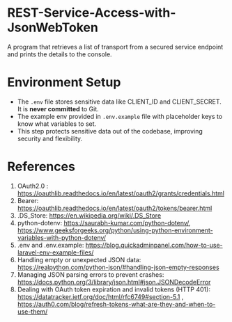 # REST-Service-Access-with-JsonWebToken
A program that retrieves a list of transport from a secured service endpoint and prints the details to the console.


# Environment Setup
- The `.env` file stores sensitive data like CLIENT_ID and CLIENT_SECRET. It is **never committed** to Git.
- The example env provided in `.env.example` file with placeholder keys to know what variables to set.
- This step protects sensitive data out of the codebase, improving security and flexibility.

# References
1. OAuth2.0 : https://oauthlib.readthedocs.io/en/latest/oauth2/grants/credentials.html
2. Bearer: https://oauthlib.readthedocs.io/en/latest/oauth2/tokens/bearer.html
3. .DS_Store: https://en.wikipedia.org/wiki/.DS_Store
4. python-dotenv: https://saurabh-kumar.com/python-dotenv/, https://www.geeksforgeeks.org/python/using-python-environment-variables-with-python-dotenv/
5. .env and .env.example: https://blog.quickadminpanel.com/how-to-use-laravel-env-example-files/
6. Handling empty or unexpected JSON data: https://realpython.com/python-json/#handling-json-empty-responses
7. Managing JSON parsing errors to prevent crashes: https://docs.python.org/3/library/json.html#json.JSONDecodeError
8. Dealing with OAuth token expiration and invalid tokens (HTTP 401): https://datatracker.ietf.org/doc/html/rfc6749#section-5.1 , https://auth0.com/blog/refresh-tokens-what-are-they-and-when-to-use-them/